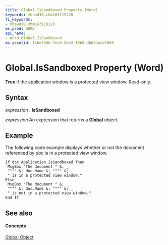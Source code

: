 ```yaml
---
title: Global.IsSandboxed Property (Word)
keywords: vbawd10.chm163119220
f1_keywords:
- vbawd10.chm163119220
ms.prod: WORD
api_name:
- Word.Global.IsSandboxed
ms.assetid: 12bef36b-7ec6-5b43-f8b8-dbb5dacef868
---
```



# Global.IsSandboxed Property (Word)

 **True** if the application window is a protected view window. Read-only.


## Syntax

 _expression_ . **IsSandboxed**

 _expression_ An expression that returns a **[Global](global-object-word.md)** object.


## Example

The following code example displays whether or not the document referenced by  _doc_ is in a protected view window.


```
If doc.Application.IsSandboxed Then 
 MsgBox "The document " &; _ 
 """" &; doc.Name &; """" &; _ 
 " is in a protected view window." 
Else 
 MsgBox "The document " &; _ 
 """" &; doc.Name &; """" &; _ 
 " is not in a protected view window." 
End If
```


## See also


#### Concepts


[Global Object](global-object-word.md)

